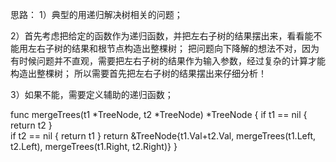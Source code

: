 思路：
  1）典型的用递归解决树相关的问题；

  2）首先考虑把给定的函数作为递归函数，并把左右子树的结果摆出来，看看能不能用左右子树的结果和根节点构造出整棵树；
  把问题向下降解的想法不对，因为有时候问题并不直观，需要把左右子树的结果作为输入参数，经过复杂的计算才能构造出整棵树；
  所以需要首先把左右子树的结果摆出来仔细分析！

  3）如果不能，需要定义辅助的递归函数；


  func mergeTrees(t1 *TreeNode, t2 *TreeNode) *TreeNode {
    if t1 == nil {
        return t2
    }    
    if t2 == nil {
        return t1
    }
    return &TreeNode{t1.Val+t2.Val, mergeTrees(t1.Left, t2.Left), mergeTrees(t1.Right, t2.Right)}
}
